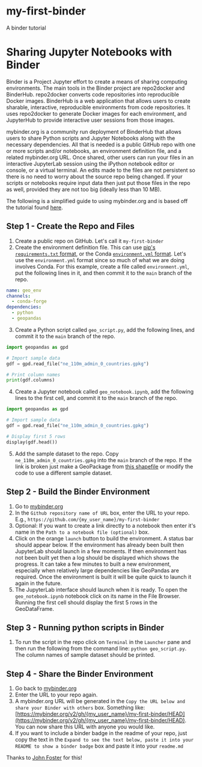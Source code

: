 # my-first-binder
 A binder tutorial
 
# Sharing Jupyter Notebooks with Binder

Binder is a Project Jupyter effort to create a means of sharing computing environments. The main tools in the Binder project are repo2docker and BinderHub. repo2docker converts code repositories into reproducible Docker images. BinderHub is a web application that allows users to create sharable, interactive, reproducible environments from code repositories. It uses repo2docker to generate Docker images for each environment, and JupyterHub to provide interactive user sessions from those images.

mybinder.org is a community run deployment of BinderHub that allows users to share Python scripts and Jupyter Notebooks along with the necessary dependencies. All that is needed is a public GitHub repo with one or more scripts and/or notebooks, an environment definition file, and a related mybinder.org URL. Once shared, other users can run your files in an interactive JupyterLab session using the iPython notebook editor or console, or a virtual terminal. An edits made to the files are not persistent so there is no need to worry about the source repo being changed. If your scripts or notebooks require input data then just put those files in the repo as well, provided they are not too big (ideally less than 10 MB).

The following is a simplified guide to using mybinder.org and is based off the tutorial found [here](https://the-turing-way.netlify.app/communication/binder/zero-to-binder.html).

## Step 1 - Create the Repo and Files

1. Create a public repo on GitHub. Let's call it `my-first-binder`
2. Create the environment definition file. This can use [pip's `requirements.txt` format](https://pip.pypa.io/en/stable/reference/requirements-file-format/), or the Conda [`environment.yml` format](https://docs.conda.io/projects/conda/en/latest/user-guide/tasks/manage-environments.html#create-env-file-manually). Let's use the `environment.yml` format since so much of what we are doing involves Conda. For this example, create a file called `environment.yml`, put the following lines in it, and then commit it to the `main` branch of the repo.

``` yml
name: geo_env
channels:
  - conda-forge
dependencies:
  - python
  - geopandas
```

3. Create a Python script called `geo_script.py`, add the following lines, and commit it to the `main` branch of the repo.

``` python
import geopandas as gpd

# Import sample data
gdf = gpd.read_file("ne_110m_admin_0_countries.gpkg")

# Print column names
print(gdf.columns)
```

4. Create a Jupyter notebook called `geo_notebook.ipynb`, add the following lines to the first cell, and commit it to the `main` branch of the repo.

``` python
import geopandas as gpd

# Import sample data
gdf = gpd.read_file("ne_110m_admin_0_countries.gpkg")

# Display first 5 rows
display(gdf.head())
```

5. Add the sample dataset to the repo. Copy `ne_110m_admin_0_countries.gpkg`  into the `main` branch of the repo. If the link is broken just make a GeoPackage from [this shapefile](https://www.naturalearthdata.com/http//www.naturalearthdata.com/download/110m/cultural/ne_110m_admin_0_countries.zip) or modify the code to use a different sample dataset.

## Step 2 - Build the Binder Environment

1. Go to [mybinder.org](https://mybinder.org/)
2. In the `Github repository name of URL` box, enter the URL to your repo. E.g., `https://github.com/{my_user_name}/my-first-binder`
3. Optional: If you want to create a link directly to a notebook then enter it's name in the `Path to a notebook file (optional)` box.
4. Click on the orange `launch` button to build the environment. A status bar should appear below. If the environment has already been built then JupyterLab should launch in a few moments. If then environment has not been built yet then a log should be displayed which shows the progress. It can take a few minutes to built a new environment, especially when relatively large dependencies like GeoPandas are required. Once the environment is built it will be quite quick to launch it again in the future.
5. The JupyterLab interface should launch when it is ready. To open the `geo_notebook.ipynb` notebook click on its name in the File Browser. Running the first cell should display the first 5 rows in the GeoDataFrame.

## Step 3 - Running python scripts in Binder
1. To run the script in the repo click on `Terminal` in the `Launcher` pane and then run the following from the command line: `python geo_script.py`. The column names of sample dataset should be printed.

## Step 4 - Share the Binder Environment

1. Go back to [mybinder.org](https://mybinder.org/)
2. Enter the URL to your repo again.
3. A mybinder.org URL will be generated in the `Copy the URL below and share your Binder with others` box. Something like: [https://mybinder.org/v2/gh/{my_user_name}/my-first-binder/HEAD](https://mybinder.org/v2/gh/{my_user_name}/my-first-binder/HEAD). You can now share this URL with anyone you would like.
4. If you want to include a binder badge in the readme of your repo, just copy the text in the `Expand to see the text below, paste it into your README to show a binder badge` box and paste it into your `readme.md`


Thanks to [John Foster](https://github.com/johnofoster/) for this!  
